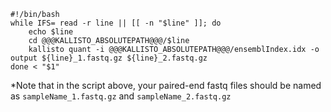 	#!/bin/bash
	while IFS= read -r line || [[ -n "$line" ]]; do
		echo $line
		cd @@@KALLISTO_ABSOLUTEPATH@@@/$line
		kallisto quant -i @@@KALLISTO_ABSOLUTEPATH@@@/ensemblIndex.idx -o output ${line}_1.fastq.gz ${line}_2.fastq.gz
	done < "$1"

\*Note that in the script above, your paired-end fastq files should be named as `sampleName_1.fastq.gz` and `sampleName_2.fastq.gz`

